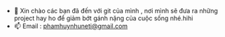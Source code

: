 - 👋 Xin chào các bạn đã đến với git của mình , nơi mình sẽ đưa ra những project hay ho để giảm bớt gánh nặng của cuộc sống nhé.hihi
- 📫 Email : phamhuynhuneti@gmail.com

<!---
phamhuynh/phamhuynh is a ✨ special ✨ repository because its `README.md` (this file) appears on your GitHub profile.
You can click the Preview link to take a look at your changes.
--->
